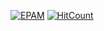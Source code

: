 [![EPAM](https://img.shields.io/badge/Cloud&DevOps%20UA%20Lab%202nd%20Path-Configuration%20Management-gray)](./)
[![HitCount](https://hits.dwyl.com/HarrierPanels/ansible.svg?style=flat&show=unique)](http://hits.dwyl.com/HarrierPanels/ansible)
<br>
